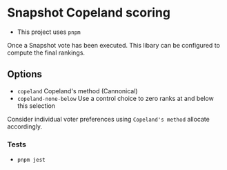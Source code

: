 # Snapshot Copeland scoring

* This project uses `pnpm`

Once a Snapshot vote has been executed. This libary can be configured to compute the final rankings.

## Options

* `copeland` Copeland's method (Cannonical)
* `copeland-none-below` Use a control choice to zero ranks at and below this selection

Consider individual voter preferences using `Copeland's method` allocate accordingly.

### Tests

* `pnpm jest`

